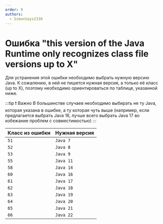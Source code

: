 ```yaml
---
order: 9
authors:
  - SimonSays2310
---
```


# Ошибка "this version of the Java Runtime only recognizes class file versions up to X"

Для устранения этой ошибки необходимо выбрать нужную версию Java. К сожалению, в ней не пишется нужная версия, а только её класс (up to X), поэтому необходимо ориентироваться по таблице, указанной ниже.

:::tip :exclamation: Важно
В большинстве случаев необходимо выбирать не ту Java, которая указана в ошибке, а ту которая чуть выше (например, если предлагается выбрать Java 16, лучше всего выбрать Java 17 во избежание проблем с совместимостью)
:::

| Класс из ошибки | Нужная версия |
| --------------- | ------------- |
| `51`            | `Java 7`      |
| `52`            | `Java 8`      |
| `53`            | `Java 9`      |
| `55`            | `Java 11`     |
| `58`            | `Java 14`     |
| `60`            | `Java 16`     |
| `61`            | `Java 17`     |
| `62`            | `Java 18`     |
| `63`            | `Java 19`     |
| `64`            | `Java 20`     |
| `65`            | `Java 21`     |
| `66`            | `Java 22`     |
